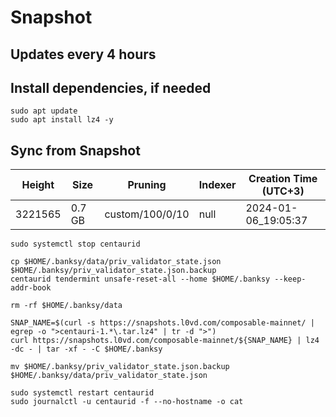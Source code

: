 # Snapshot

## Updates every 4 hours

## Install dependencies, if needed
```
sudo apt update
sudo apt install lz4 -y
```

## Sync from Snapshot  
| Height  | Size | Pruning | Indexer | Creation Time (UTC+3) |
| --------- | --------- | --------- | --------- | --------- |
| 3221565  | 0.7 GB  | custom/100/0/10 | null | 2024-01-06_19:05:37 |

```
sudo systemctl stop centaurid

cp $HOME/.banksy/data/priv_validator_state.json $HOME/.banksy/priv_validator_state.json.backup
centaurid tendermint unsafe-reset-all --home $HOME/.banksy --keep-addr-book

rm -rf $HOME/.banksy/data 

SNAP_NAME=$(curl -s https://snapshots.l0vd.com/composable-mainnet/ | egrep -o ">centauri-1.*\.tar.lz4" | tr -d ">")
curl https://snapshots.l0vd.com/composable-mainnet/${SNAP_NAME} | lz4 -dc - | tar -xf - -C $HOME/.banksy

mv $HOME/.banksy/priv_validator_state.json.backup $HOME/.banksy/data/priv_validator_state.json

sudo systemctl restart centaurid
sudo journalctl -u centaurid -f --no-hostname -o cat